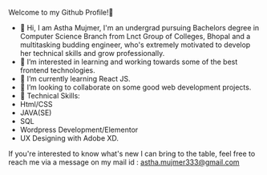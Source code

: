 Welcome to my Github Profile!👋

- 🌱 Hi, I am Astha Mujmer, I'm an undergrad pursuing Bachelors degree in Computer Science Branch from Lnct Group of Colleges, Bhopal and a multitasking budding engineer, who's extremely motivated to develop her technical skills and grow professionally.
- 🌱 I’m interested in learning and working towards some of the best frontend technologies.
- 🌱 I’m currently learning React JS.
- 🌱 I’m looking to collaborate on some good web development projects.
- 🌱 Technical Skills:
- Html/CSS
- JAVA(SE)
- SQL
- Wordpress Development/Elementor
- UX Designing with Adobe XD.

If you're interested to know what's new I can bring to the table, feel free to reach me via a message on my mail id : astha.mujmer333@gmail.com
